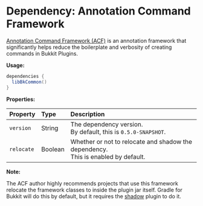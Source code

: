 # Dependency: Annotation Command Framework

[Annotation Command Framework (ACF)](https://www.spigotmc.org/threads/acf-beta-annotation-command-framework.234266/#post-2366730) is an annotation framework that significantly helps reduce the boilerplate and verbosity of creating commands in Bukkit Plugins. 



**Usage:**

```groovy
dependencies {
  libBkCommon()
}
```

**Properties:**

| Property   | Type    | Description                                                  |
| :--------- | :------ | :----------------------------------------------------------- |
| `version`  | String  | The dependency version.<br />By default, this is `0.5.0-SNAPSHOT`. |
| `relocate` | Boolean | Whether or not to relocate and shadow the dependency.<br />This is enabled by default. |

**Note:**

The ACF author highly recommends projects that use this framework relocate the framework classes to inside the plugin jar itself. Gradle for Bukkit will do this by default, but it requires the [shadow](https://github.com/johnrengelman/shadow) plugin to do it.

